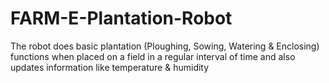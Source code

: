 # FARM-E-Plantation-Robot
The robot does basic plantation (Ploughing, Sowing, Watering &amp; Enclosing) functions when placed on a field in a regular interval of time and also updates information like temperature &amp; humidity
